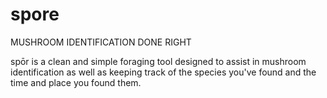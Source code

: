 # spore

MUSHROOM IDENTIFICATION DONE RIGHT


spōr is a clean and simple foraging tool designed to assist in mushroom identification as well as keeping track of the species you've found and the time and place you found them. 

